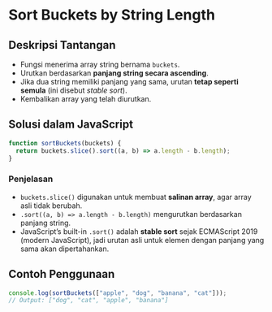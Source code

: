
# Sort Buckets by String Length

## Deskripsi Tantangan
- Fungsi menerima array string bernama `buckets`.
- Urutkan berdasarkan **panjang string secara ascending**.
- Jika dua string memiliki panjang yang sama, urutan **tetap seperti semula** (ini disebut *stable sort*).
- Kembalikan array yang telah diurutkan.

## Solusi dalam JavaScript

```javascript
function sortBuckets(buckets) {
  return buckets.slice().sort((a, b) => a.length - b.length);
}
```

### Penjelasan
- `buckets.slice()` digunakan untuk membuat **salinan array**, agar array asli tidak berubah.
- `.sort((a, b) => a.length - b.length)` mengurutkan berdasarkan panjang string.
- JavaScript’s built-in `.sort()` adalah **stable sort** sejak ECMAScript 2019 (modern JavaScript), jadi urutan asli untuk elemen dengan panjang yang sama akan dipertahankan.

## Contoh Penggunaan

```javascript
console.log(sortBuckets(["apple", "dog", "banana", "cat"]));
// Output: ["dog", "cat", "apple", "banana"]
```
